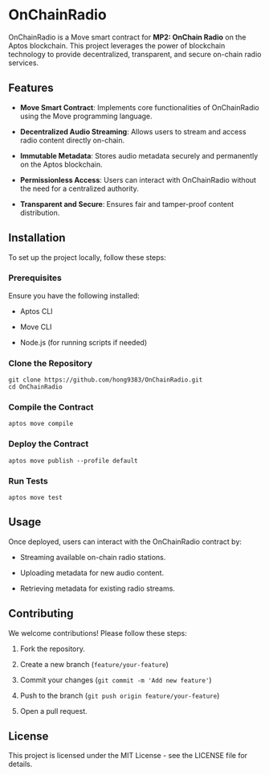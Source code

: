 
# OnChainRadio

OnChainRadio is a Move smart contract for **MP2: OnChain Radio** on the Aptos blockchain. This project leverages the power of blockchain technology to provide decentralized, transparent, and secure on-chain radio services.

## Features

-   **Move Smart Contract**: Implements core functionalities of OnChainRadio using the Move programming language.
    
-   **Decentralized Audio Streaming**: Allows users to stream and access radio content directly on-chain.
    
-   **Immutable Metadata**: Stores audio metadata securely and permanently on the Aptos blockchain.
    
-   **Permissionless Access**: Users can interact with OnChainRadio without the need for a centralized authority.
    
-   **Transparent and Secure**: Ensures fair and tamper-proof content distribution.
    

## Installation

To set up the project locally, follow these steps:

### Prerequisites

Ensure you have the following installed:

-   Aptos CLI
    
-   Move CLI
    
-   Node.js (for running scripts if needed)
    

### Clone the Repository

```
git clone https://github.com/hong9383/OnChainRadio.git
cd OnChainRadio
```

### Compile the Contract

```
aptos move compile
```

### Deploy the Contract

```
aptos move publish --profile default
```

### Run Tests

```
aptos move test
```

## Usage

Once deployed, users can interact with the OnChainRadio contract by:

-   Streaming available on-chain radio stations.
    
-   Uploading metadata for new audio content.
    
-   Retrieving metadata for existing radio streams.
    

## Contributing

We welcome contributions! Please follow these steps:

1.  Fork the repository.
    
2.  Create a new branch (`feature/your-feature`)
    
3.  Commit your changes (`git commit -m 'Add new feature'`)
    
4.  Push to the branch (`git push origin feature/your-feature`)
    
5.  Open a pull request.
    

## License

This project is licensed under the MIT License - see the LICENSE file for details.
